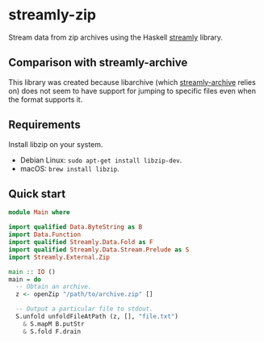 # streamly-zip

Stream data from zip archives using the Haskell [streamly](https://hackage.haskell.org/package/streamly) library.

## Comparison with streamly-archive

This library was created because libarchive (which [streamly-archive](https://hackage.haskell.org/package/streamly-archive) relies on) does not seem to have support for jumping to specific files even when the format supports it.

## Requirements

Install libzip on your system.

* Debian Linux: `sudo apt-get install libzip-dev`.
* macOS: `brew install libzip`.

## Quick start

```haskell
module Main where

import qualified Data.ByteString as B
import Data.Function
import qualified Streamly.Data.Fold as F
import qualified Streamly.Data.Stream.Prelude as S
import Streamly.External.Zip

main :: IO ()
main = do
  -- Obtain an archive.
  z <- openZip "/path/to/archive.zip" []

  -- Output a particular file to stdout.
  S.unfold unfoldFileAtPath (z, [], "file.txt")
    & S.mapM B.putStr
    & S.fold F.drain
```
